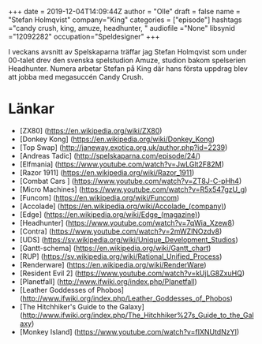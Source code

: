 +++
date = 2019-12-04T14:09:44Z
author = "Olle"
draft = false
name = "Stefan Holmqvist"
company="King"
categories = ["episode"]
hashtags ="candy crush, king, amuze, headhunter, "
audiofile ="None"
libsynid ="12092282"
occupation="Speldesigner"
+++ 

I veckans avsnitt av Spelskaparna träffar jag Stefan Holmqvist som under 00-talet drev den svenska spelstudion Amuze, studion bakom spelserien Headhunter. Numera arbetar Stefan på King där hans första uppdrag blev att jobba med megasuccén Candy Crush.

# Länkar
* [ZX80] (https://en.wikipedia.org/wiki/ZX80)
* [Donkey Kong] (https://en.wikipedia.org/wiki/Donkey_Kong)
* [Top Swap] (http://janeway.exotica.org.uk/author.php?id=2239)
* [Andreas Tadic] (http://spelskaparna.com/episode/24/)
* [Elfmania] (https://www.youtube.com/watch?v=JwLGlt2F82M)
* [Razor 1911] (https://en.wikipedia.org/wiki/Razor_1911)
* [Combat Cars ] (https://www.youtube.com/watch?v=ZT8J-C-pHh4)
* [Micro Machines] (https://www.youtube.com/watch?v=R5x547gzU_g)
* [Funcom] (https://en.wikipedia.org/wiki/Funcom)
* [Accolade] (https://en.wikipedia.org/wiki/Accolade_(company))
* [Edge] (https://en.wikipedia.org/wiki/Edge_(magazine))
* [Headhunter] (https://www.youtube.com/watch?v=7qWia_Xzew8)
* [Contra] (https://www.youtube.com/watch?v=2mWZlNOzdv8)
* [UDS] (https://sv.wikipedia.org/wiki/Unique_Development_Studios)
* [Gantt-schema] (https://en.wikipedia.org/wiki/Gantt_chart)
* [RUP] (https://sv.wikipedia.org/wiki/Rational_Unified_Process)
* [Renderware] (https://en.wikipedia.org/wiki/RenderWare)
* [Resident Evil 2] (https://www.youtube.com/watch?v=kUjLG8ZxuHQ)
* [Planetfall] (http://www.ifwiki.org/index.php/Planetfall)
* [Leather Goddesses of Phobos] (http://www.ifwiki.org/index.php/Leather_Goddesses_of_Phobos)
* [The Hitchhiker's Guide to the Galaxy] (http://www.ifwiki.org/index.php/The_Hitchhiker%27s_Guide_to_the_Galaxy)
* [Monkey Island] (https://www.youtube.com/watch?v=fIXNUtdNzYI)
